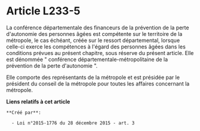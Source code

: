# Article L233-5

La conférence départementale des financeurs de la prévention de la perte d'autonomie des personnes âgées est compétente sur
le territoire de la métropole, le cas échéant, créée sur le ressort départemental, lorsque celle-ci exerce les compétences à
l'égard des personnes âgées dans les conditions prévues au présent chapitre, sous réserve du présent article. Elle est
dénommée " conférence départementale-métropolitaine de la prévention de la perte d'autonomie ". 

Elle comporte des représentants de la métropole et est présidée par le président du conseil de la métropole pour toutes les
affaires concernant la métropole.

**Liens relatifs à cet article**

	**Créé par**:

	  - Loi n°2015-1776 du 28 décembre 2015 - art. 3
